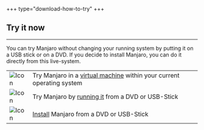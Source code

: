 +++
type="download-how-to-try"
+++

## Try it now
---
You can try Manjaro without changing your running system by putting it on a USB stick or on a DVD. If you decide to install Manjaro, you can do it directly from this live-system.

|   |   |
|---|---|
| ![Icon](;baseurl;/img/try/virtual-machine.svg) | Try Manjaro in a [virtual machine](;baseurl;support/firststeps#branching-paths) within your current operating system  |
| ![Icon](;baseurl;/img/try/live-boot.svg) | Try Manjaro by [running it](;baseurl;support/firststeps#branching-paths) from a DVD or USB-Stick  |
| ![Icon](;baseurl;/img/try/virtual-machine.svg) | [Install](;baseurl;support/firststeps#branching-paths) Manjaro  from a DVD or USB-Stick  |

